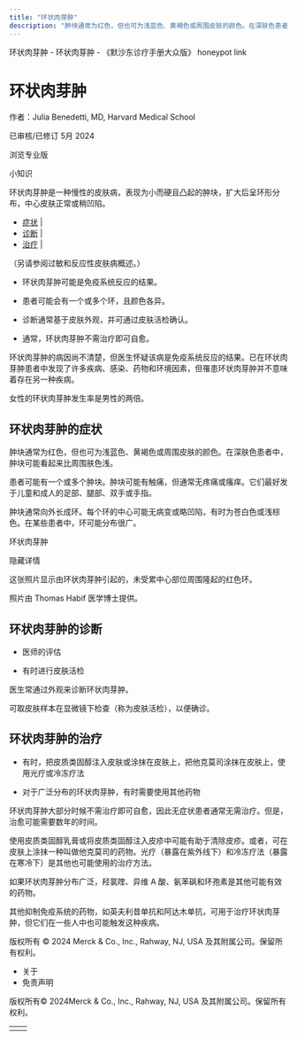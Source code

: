```yaml
---
title: "环状肉芽肿"
description: "肿块通常为红色，但也可为浅蓝色、黄褐色或周围皮肤的颜色。在深肤色患者中，肿块可能看起来比周围肤色浅。"
---
```


﻿环状肉芽肿 \- 环状肉芽肿 \- 《默沙东诊疗手册大众版》 honeypot link

# 环状肉芽肿

作者：Julia Benedetti, MD, Harvard Medical School

已审核/已修订 5月 2024

浏览专业版

小知识

环状肉芽肿是一种慢性的皮肤病，表现为小而硬且凸起的肿块，扩大后呈环形分布，中心皮肤正常或稍凹陷。

- [症状](#症状_v23634536_zh) \|
- [诊断](#诊断_v23634540_zh) \|
- [治疗](#治疗_v23634552_zh) \|

（另请参阅过敏和反应性皮肤病概述。）

- 环状肉芽肿可能是免疫系统反应的结果。

- 患者可能会有一个或多个环，且颜色各异。

- 诊断通常基于皮肤外观，并可通过皮肤活检确认。

- 通常，环状肉芽肿不需治疗即可自愈。


环状肉芽肿的病因尚不清楚，但医生怀疑该病是免疫系统反应的结果。已在环状肉芽肿患者中发现了许多疾病、感染、药物和环境因素，但罹患环状肉芽肿并不意味着存在另一种疾病。

女性的环状肉芽肿发生率是男性的两倍。

## 环状肉芽肿的症状

肿块通常为红色，但也可为浅蓝色、黄褐色或周围皮肤的颜色。在深肤色患者中，肿块可能看起来比周围肤色浅。

患者可能有一个或多个肿块。肿块可能有触痛，但通常无疼痛或瘙痒。它们最好发于儿童和成人的足部、腿部、双手或手指。

肿块通常向外长成环。每个环的中心可能无病变或略凹陷，有时为苍白色或浅棕色。在某些患者中，环可能分布很广。

环状肉芽肿



隐藏详情

这张照片显示由环状肉芽肿引起的，未受累中心部位周围隆起的红色环。

照片由 Thomas Habif 医学博士提供。

## 环状肉芽肿的诊断

- 医师的评估

- 有时进行皮肤活检


医生常通过外观来诊断环状肉芽肿。

可取皮肤样本在显微镜下检查（称为皮肤活检），以便确诊。

## 环状肉芽肿的治疗

- 有时，把皮质类固醇注入皮肤或涂抹在皮肤上，把他克莫司涂抹在皮肤上，使用光疗或冷冻疗法

- 对于广泛分布的环状肉芽肿，有时需要使用其他药物


环状肉芽肿大部分时候不需治疗即可自愈，因此无症状患者通常无需治疗。但是，治愈可能需要数年的时间。

使用皮质类固醇乳膏或将皮质类固醇注入皮疹中可能有助于清除皮疹。或者，可在皮肤上涂抹一种叫做他克莫司的药物。光疗（暴露在紫外线下）和冷冻疗法（暴露在寒冷下）是其他也可能使用的治疗方法。

如果环状肉芽肿分布广泛，羟氯喹、异维 A 酸、氨苯砜和环孢素是其他可能有效的药物。

其他抑制免疫系统的药物，如英夫利昔单抗和阿达木单抗，可用于治疗环状肉芽肿，但它们在一些人中也可能触发这种疾病。



版权所有 © 2024
Merck & Co., Inc., Rahway, NJ, USA 及其附属公司。保留所有权利。

- 关于
- 免责声明

版权所有© 2024Merck & Co., Inc., Rahway, NJ, USA 及其附属公司。保留所有权利。

|     |     |
| --- | --- |
|  |  |